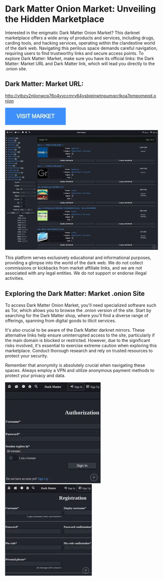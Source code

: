 # Dark Matter Onion Market: Unveiling the Hidden Marketplace

Interested in the enigmatic Dark Matter Onion Market? This darknet marketplace offers a wide array of products and services, including drugs, carding tools, and hacking services, operating within the clandestine world of the dark web. Navigating this perilous space demands careful navigation, requiring users to find trustworthy links and secure access points. To explore Dark Matter: Market, make sure you have its official links: the Dark Matter: Market URL and Dark Matter link, which will lead you directly to the .onion site.

## Dark Matter: Market URL:

http://ytbzy2nljonwcp76o4yyccmrv64ysbjejnwtnpumqcrlkoa7pmpomeqd.onion

[<img src="/mockups/thin.webp" width="200">](http://ytbzy2nljonwcp76o4yyccmrv64ysbjejnwtnpumqcrlkoa7pmpomeqd.onion)

<a href="http://ytbzy2nljonwcp76o4yyccmrv64ysbjejnwtnpumqcrlkoa7pmpomeqd.onion"><img src="/mockups/sidebar.webp" alt="image" style="max-width: 100%;"><a>

This platform serves exclusively educational and informational purposes, providing a glimpse into the world of the dark web. We do not collect commissions or kickbacks from market affiliate links, and we are not associated with any legal entities. We do not support or endorse illegal activities.

## Exploring the Dark Matter: Market .onion Site

To access Dark Matter Onion Market, you'll need specialized software such as Tor, which allows you to browse the .onion version of the site. Start by searching for the Dark Matter shop, where you'll find a diverse range of offerings, spanning from digital goods to illicit services.

It's also crucial to be aware of the Dark Matter darknet mirrors. These alternative links help ensure uninterrupted access to the site, particularly if the main domain is blocked or restricted. However, due to the significant risks involved, it's essential to exercise extreme caution when exploring this marketplace. Conduct thorough research and rely on trusted resources to protect your security.

Remember that anonymity is absolutely crucial when navigating these spaces. Always employ a VPN and utilize anonymous payment methods to protect your privacy and data.

<a href="http://ytbzy2nljonwcp76o4yyccmrv64ysbjejnwtnpumqcrlkoa7pmpomeqd.onion"><img src="/mockups/icon.webp" alt="image" style="max-width: 100%;"><a>  <a href="http://ytbzy2nljonwcp76o4yyccmrv64ysbjejnwtnpumqcrlkoa7pmpomeqd.onion"><img src="/mockups/back.webp" alt="image" style="max-width: 100%;"><a>